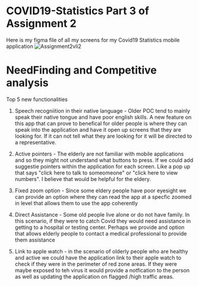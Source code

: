 # COVID19-Statistics Part 3 of Assignment 2

Here is my figma file of all my screens for my Covid19 Statistics mobile application 
![Assignment2vli2](https://user-images.githubusercontent.com/39067937/98626682-3f99e100-22e0-11eb-8a03-0343372aaf60.png)


# NeedFinding and Competitive analysis 
Top 5 new functionalities
1) Speech recogniition in their native language - Older POC tend to mainly speak their native tongue and have poor english skills. A new feature on this app that can prove to benefical for older people is where they can speak into the application and have it open up screens that they are looking for. If it can not tell what they are looking for it will be directed to a representative.

2) Active pointers  - The elderly are not familiar with mobile applications and so they might not understand what buttons to press. If  we could add suggestie pointers within the application for each screen. Like a pop up that says "click here to talk to someomeone" or "click here to view numbers". I believe that would be helpful for the eldery.

3) Fixed zoom option - Since some eldery people have poor eyesight we can provide an option where they can read the app at a specfic zoomed in level that allows them to use the app coherently 

4) Direct Assistance  - Some old people live alone or do not have family. In this scenario, if they were to catch Covid they would need assistance in getting to a hospital or testing center. Perhaps we provide and option that allows elderly people to contact a medical professional to provide them assistance

5) Link to apple watch - in the scenario of olderly people who are healthy and active we could have the application link to their apple watch to check if they were in the perimeter of red zone areas. If they were maybe exposed to teh virus it would provide a notfication to the person as well as updating the application on flagged /high traffic areas.
